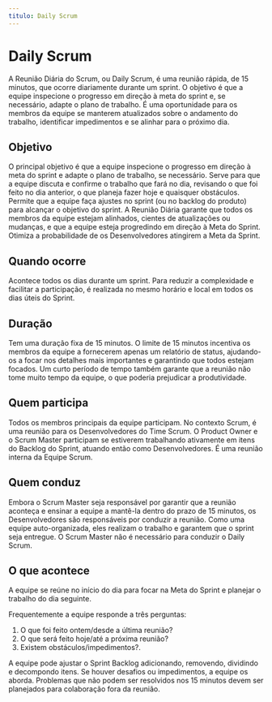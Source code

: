 ```yaml
---
titulo: Daily Scrum
---
```


# Daily Scrum

A Reunião Diária do Scrum, ou Daily Scrum, é uma reunião rápida, de 15 minutos, que ocorre diariamente durante um sprint. O objetivo é que a equipe inspecione o progresso em direção à meta do sprint e, se necessário, adapte o plano de trabalho. É uma oportunidade para os membros da equipe se manterem atualizados sobre o andamento do trabalho, identificar impedimentos e se alinhar para o próximo dia. 

## Objetivo

O principal objetivo é que a equipe inspecione o progresso em direção à meta do sprint e adapte o plano de trabalho, se necessário. Serve para que a equipe discuta e confirme o trabalho que fará no dia, revisando o que foi feito no dia anterior, o que planeja fazer hoje e quaisquer obstáculos. Permite que a equipe faça ajustes no sprint (ou no backlog do produto) para alcançar o objetivo do sprint. A Reunião Diária garante que todos os membros da equipe estejam alinhados, cientes de atualizações ou mudanças, e que a equipe esteja progredindo em direção à Meta do Sprint. Otimiza a probabilidade de os Desenvolvedores atingirem a Meta da Sprint.

## Quando ocorre

Acontece todos os dias durante um sprint. Para reduzir a complexidade e facilitar a participação, é realizada no mesmo horário e local em todos os dias úteis do Sprint.

## Duração

Tem uma duração fixa de 15 minutos. O limite de 15 minutos incentiva os membros da equipe a fornecerem apenas um relatório de status, ajudando-os a focar nos detalhes mais importantes e garantindo que todos estejam focados. Um curto período de tempo também garante que a reunião não tome muito tempo da equipe, o que poderia prejudicar a produtividade.

## Quem participa

Todos os membros principais da equipe participam. No contexto Scrum, é uma reunião para os Desenvolvedores do Time Scrum. O Product Owner e o Scrum Master participam se estiverem trabalhando ativamente em itens do Backlog do Sprint, atuando então como Desenvolvedores. É uma reunião interna da Equipe Scrum.

## Quem conduz

Embora o Scrum Master seja responsável por garantir que a reunião aconteça e ensinar a equipe a mantê-la dentro do prazo de 15 minutos, os Desenvolvedores são responsáveis por conduzir a reunião. Como uma equipe auto-organizada, eles realizam o trabalho e garantem que o sprint seja entregue. O Scrum Master não é necessário para conduzir o Daily Scrum.


## O que acontece

A equipe se reúne no início do dia para focar na Meta do Sprint e planejar o trabalho do dia seguinte. 

Frequentemente a equipe responde a três perguntas: 

1. O que foi feito ontem/desde a última reunião?
2. O que será feito hoje/até a próxima reunião?
3. Existem obstáculos/impedimentos?.

A equipe pode ajustar o Sprint Backlog adicionando, removendo, dividindo e decompondo itens. Se houver desafios ou impedimentos, a equipe os aborda. Problemas que não podem ser resolvidos nos 15 minutos devem ser planejados para colaboração fora da reunião.
